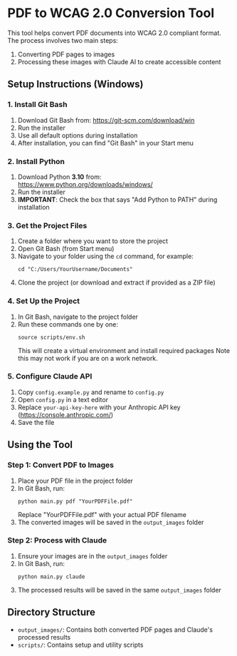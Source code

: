 # PDF to WCAG 2.0 Conversion Tool

This tool helps convert PDF documents into WCAG 2.0 compliant format. The process involves two main steps:
1. Converting PDF pages to images
2. Processing these images with Claude AI to create accessible content

## Setup Instructions (Windows)

### 1. Install Git Bash
1. Download Git Bash from: https://git-scm.com/download/win
2. Run the installer
3. Use all default options during installation
4. After installation, you can find "Git Bash" in your Start menu

### 2. Install Python
1. Download Python **3.10** from: https://www.python.org/downloads/windows/
2. Run the installer
3. **IMPORTANT**: Check the box that says "Add Python to PATH" during installation

### 3. Get the Project Files
1. Create a folder where you want to store the project
2. Open Git Bash (from Start menu)
3. Navigate to your folder using the `cd` command, for example:
   ```
   cd "C:/Users/YourUsername/Documents"
   ```
4. Clone the project (or download and extract if provided as a ZIP file)

### 4. Set Up the Project
1. In Git Bash, navigate to the project folder
2. Run these commands one by one:
   ```
   source scripts/env.sh
   ```
   This will create a virtual environment and install required packages
   Note this may not work if you are on a work network.

### 5. Configure Claude API
1. Copy `config.example.py` and rename to `config.py`
2. Open `config.py` in a text editor
3. Replace `your-api-key-here` with your Anthropic API key (https://console.anthropic.com/)
4. Save the file

## Using the Tool

### Step 1: Convert PDF to Images
1. Place your PDF file in the project folder
2. In Git Bash, run:
   ```
   python main.py pdf "YourPDFFile.pdf"
   ```
   Replace "YourPDFFile.pdf" with your actual PDF filename
3. The converted images will be saved in the `output_images` folder

### Step 2: Process with Claude
1. Ensure your images are in the `output_images` folder
2. In Git Bash, run:
   ```
   python main.py claude
   ```
3. The processed results will be saved in the same `output_images` folder

## Directory Structure
- `output_images/`: Contains both converted PDF pages and Claude's processed results
- `scripts/`: Contains setup and utility scripts